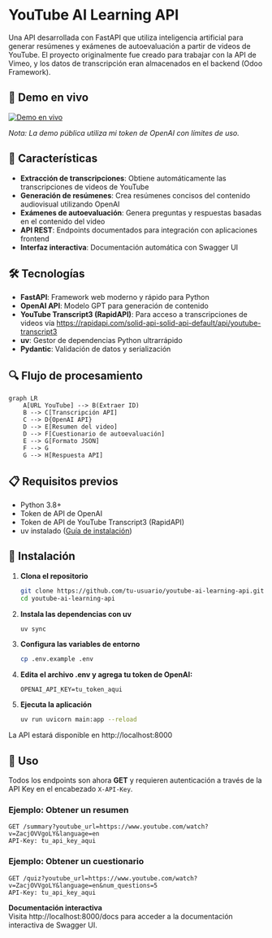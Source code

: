 # YouTube AI Learning API

Una API desarrollada con FastAPI que utiliza inteligencia artificial para generar resúmenes y exámenes de autoevaluación a partir de videos de YouTube.
El proyecto originalmente fue creado para trabajar con la API de Vimeo, y los datos de transcripción eran almacenados en el backend (Odoo Framework).

## 🚀 Demo en vivo
[![Demo en vivo](https://img.shields.io/badge/PROBAR_DEMO-AQU%C3%8D-10b981?style=for-the-badge)](https://youtube-ai-learning-api.onrender.com/docs#/)

*Nota: La demo pública utiliza mi token de OpenAI con límites de uso.*

## 🚀 Características

- **Extracción de transcripciones**: Obtiene automáticamente las transcripciones de videos de YouTube
- **Generación de resúmenes**: Crea resúmenes concisos del contenido audiovisual utilizando OpenAI
- **Exámenes de autoevaluación**: Genera preguntas y respuestas basadas en el contenido del video
- **API REST**: Endpoints documentados para integración con aplicaciones frontend
- **Interfaz interactiva**: Documentación automática con Swagger UI

## 🛠️ Tecnologías

- **FastAPI**: Framework web moderno y rápido para Python
- **OpenAI API**: Modelo GPT para generación de contenido
- **YouTube Transcript3 (RapidAPI)**: Para acceso a transcripciones de videos vía https://rapidapi.com/solid-api-solid-api-default/api/youtube-transcript3
- **uv**: Gestor de dependencias Python ultrarrápido
- **Pydantic**: Validación de datos y serialización

## 🔍 Flujo de procesamiento
```mermaid
graph LR
    A[URL YouTube] --> B(Extraer ID)
    B --> C[Transcripción API]
    C --> D{OpenAI API}
    D --> E[Resumen del video]
    D --> F[Cuestionario de autoevaluación]
    E --> G[Formato JSON]
    F --> G
    G --> H[Respuesta API]
```

## 📋 Requisitos previos

- Python 3.8+
- Token de API de OpenAI
- Token de API de YouTube Transcript3 (RapidAPI)
- uv instalado ([Guía de instalación](https://docs.astral.sh/uv/getting-started/installation/))

## 🔧 Instalación

1. **Clona el repositorio**
   ```bash
   git clone https://github.com/tu-usuario/youtube-ai-learning-api.git
   cd youtube-ai-learning-api
   ```

2. **Instala las dependencias con uv**
   ```bash
   uv sync
   ```

3. **Configura las variables de entorno**
   ```bash
   cp .env.example .env
   ```

4. **Edita el archivo .env y agrega tu token de OpenAI:**
   ```
   OPENAI_API_KEY=tu_token_aqui
   ```

5. **Ejecuta la aplicación**
   ```bash
   uv run uvicorn main:app --reload
   ```

La API estará disponible en http://localhost:8000

## 📖 Uso

Todos los endpoints son ahora **GET** y requieren autenticación a través de la API Key en el encabezado `X-API-Key`.

### Ejemplo: Obtener un resumen

```http
GET /summary?youtube_url=https://www.youtube.com/watch?v=ZacjOVVgoLY&language=en
API-Key: tu_api_key_aqui
```

### Ejemplo: Obtener un cuestionario

```http
GET /quiz?youtube_url=https://www.youtube.com/watch?v=ZacjOVVgoLY&language=en&num_questions=5
API-Key: tu_api_key_aqui
```

**Documentación interactiva**  
Visita http://localhost:8000/docs para acceder a la documentación interactiva de Swagger UI.
